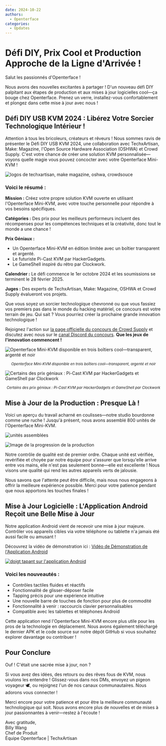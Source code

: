 ```yaml
---
date: 2024-10-22
authors:
  - Openterface
categories:
  - Updates
---
```


# Défi DIY, Prix Cool et Production Approche de la Ligne d'Arrivée !

Salut les passionnés d'Openterface !

Nous avons des nouvelles excitantes à partager ! D'un nouveau défi DIY palpitant aux étapes de production et aux mises à jour logicielles cool—ça bouge chez Openterface. Prenez un verre, installez-vous confortablement et plongez dans cette mise à jour avec nous !

## Défi DIY USB KVM 2024 : Libérez Votre Sorcier Technologique Intérieur !

Attention à tous les bricoleurs, créateurs et rêveurs ! Nous sommes ravis de présenter le Défi DIY USB KVM 2024, une collaboration avec TechxArtisan, Make: Magazine, l'Open Source Hardware Association (OSHWA) et Crowd Supply. C'est votre chance de créer une solution KVM personnalisée—voyons quelle magie vous pouvez concocter avec votre Openterface Mini-KVM !

![logos de techxartisan, make magazine, oshwa, crowdsouce](pic/241022-1.webp)

### Voici le résumé :

**Mission :** Créez votre propre solution KVM ouverte en utilisant l'Openterface Mini-KVM, avec votre touche personnelle pour répondre à vos besoins spécifiques.

**Catégories :** Des prix pour les meilleurs performeurs incluent des récompenses pour les compétences techniques et la créativité, donc tout le monde a une chance !

**Prix Géniaux :**

- Un Openterface Mini-KVM en édition limitée avec un boîtier transparent et argenté.
- Le futuriste Pi-Cast KVM par HackerGadgets.
- Le GameShell inspiré du rétro par Clockwork.

**Calendrier :** Le défi commence le 1er octobre 2024 et les soumissions se terminent le 28 février 2025.

**Juges :** Des experts de TechxArtisan, Make: Magazine, OSHWA et Crowd Supply évalueront vos projets.

Que vous soyez un sorcier technologique chevronné ou que vous fassiez vos premiers pas dans le monde du hacking matériel, ce concours est votre terrain de jeu. Qui sait ? Vous pourriez créer la prochaine grande innovation technologique !

Rejoignez l'action sur [la page officielle du concours de Crowd Supply](https://www.crowdsupply.com/techxartisan/usb-kvm-diy-challenge-2024) et discutez avec nous sur le [canal Discord du concours](https://discord.com/invite/YhKVzDujkT). **Que les jeux de l'innovation commencent !**

![Openterface Mini-KVM disponible en trois boîtiers cool—transparent, argenté et noir](pic/241022-2.webp)
<p style="text-align: center;"><small><em>Openterface Mini-KVM disponible en trois boîtiers cool—transparent, argenté et noir</em></small></p>

![Certains des prix géniaux : Pi-Cast KVM par HackerGadgets et GameShell par Clockwork](pic/241022-3.webp)
<p style="text-align: center;"><small><em>Certains des prix géniaux : Pi-Cast KVM par HackerGadgets et GameShell par Clockwork</em></small></p>

## Mise à Jour de la Production : Presque Là !

Voici un aperçu du travail acharné en coulisses—notre studio bourdonne comme une ruche ! Jusqu'à présent, nous avons assemblé 800 unités de l'Openterface Mini-KVM.

![unités assemblées](pic/241022-4.webp)

![Image de la progression de la production](pic/241022-5.webp)

Notre contrôle de qualité est de premier ordre. Chaque unité est vérifiée, revérifiée et choyée par notre équipe pour s'assurer que lorsqu'elle arrive entre vos mains, elle n'est pas seulement bonne—elle est excellente ! Nous visons une qualité qui rend les autres appareils verts de jalousie.

Nous savons que l'attente peut être difficile, mais nous nous engageons à offrir la meilleure expérience possible. Merci pour votre patience pendant que nous apportons les touches finales !

## Mise à Jour Logicielle : L'Application Android Reçoit une Belle Mise à Jour

Notre application Android vient de recevoir une mise à jour majeure. Contrôler vos appareils cibles via votre téléphone ou tablette n'a jamais été aussi facile ou amusant !

Découvrez la vidéo de démonstration ici : [Vidéo de Démonstration de l'Application Android](https://x.com/TechxArtisan/status/1840587612148699398)

[![doigt tapant sur l'application Android](pic/241022-6.webp)](https://x.com/TechxArtisan/status/1840587612148699398)

### Voici les nouveautés :
- Contrôles tactiles fluides et réactifs
- Fonctionnalité de glisser-déposer facile
- Tapping précis pour une expérience intuitive
- Une nouvelle barre de touches de fonction pour plus de commodité
- Fonctionnalité à venir : raccourcis clavier personnalisables
- Compatible avec les tablettes et téléphones Android

Cette application rend l'Openterface Mini-KVM encore plus utile pour les pros de la technologie en déplacement. Nous avons également téléchargé le dernier APK et le code source sur notre dépôt GitHub si vous souhaitez explorer davantage ou contribuer !

## Pour Conclure

Ouf ! C'était une sacrée mise à jour, non ?

Si vous avez des idées, des retours ou des rêves fous de KVM, nous voulons les entendre ! Glissez-vous dans nos DMs, envoyez un pigeon voyageur 🕊️, ou rejoignez l'un de nos canaux communautaires. Nous adorons vous connecter !

Merci encore pour votre patience et pour être la meilleure communauté technologique qui soit. Nous avons encore plus de nouvelles et de mises à jour passionnantes à venir—restez à l'écoute !

Avec gratitude,  
Billy Wang  
Chef de Produit  
Équipe Openterface | TechxArtisan










